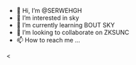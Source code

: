 - 👋 Hi, I’m @SERWEHGH
- 👀 I’m interested in sky
- 🌱 I’m currently learning BOUT SKY
- 💞️ I’m looking to collaborate on ZKSUNC
- 📫 How to reach me ...

<
